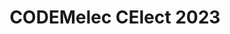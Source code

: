 ---
title: CODEMelec CElect 2023 
redirect_to: https://docs.google.com/document/d/1-L_4nwOUJo_W2l-tjr4tINqmj0TEsj1WYJtiDn7aHnc/edit?usp=sharing
redirect_from: 
  - /CElectDocument2023
  - /celectdocument2023
---